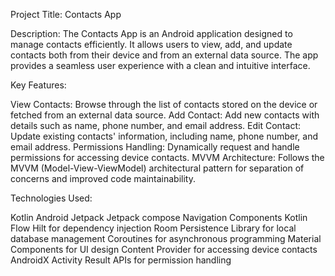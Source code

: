 Project Title: Contacts App

Description:
The Contacts App is an Android application designed to manage contacts efficiently. It allows users to view, add, and update contacts both from their device and from an external data source. 
The app provides a seamless user experience with a clean and intuitive interface.

Key Features:

View Contacts: Browse through the list of contacts stored on the device or fetched from an external data source.
Add Contact: Add new contacts with details such as name, phone number, and email address.
Edit Contact: Update existing contacts' information, including name, phone number, and email address.
Permissions Handling: Dynamically request and handle permissions for accessing device contacts.
MVVM Architecture: Follows the MVVM (Model-View-ViewModel) architectural pattern for separation of concerns and improved code maintainability.

Technologies Used:

Kotlin
Android Jetpack 
Jetpack compose Navigation Components
Kotlin Flow 
Hilt for dependency injection
Room Persistence Library for local database management
Coroutines for asynchronous programming
Material Components for UI design
Content Provider for accessing device contacts
AndroidX Activity Result APIs for permission handling
